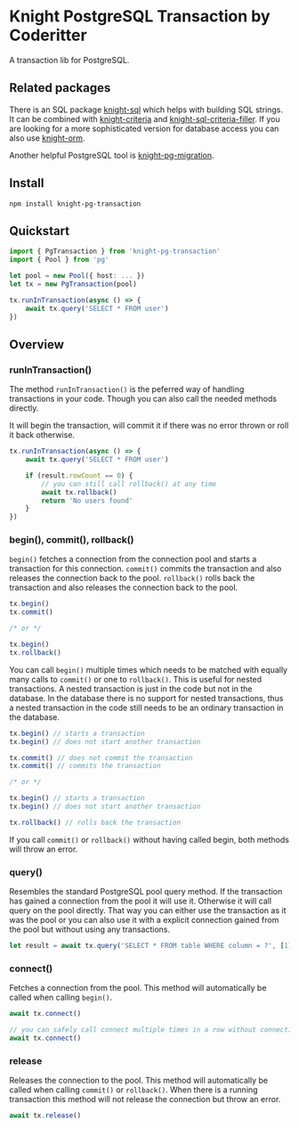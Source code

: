 # Knight PostgreSQL Transaction by Coderitter

A transaction lib for PostgreSQL.

## Related packages

There is an SQL package [knight-sql](https://github.com/c0deritter/knight-sql) which helps with building SQL strings. It can be combined with [knight-criteria](https://github.com/c0deritter/knight-criteria) and [knight-sql-criteria-filler](https://github.com/c0deritter/knight-sql-criteria-filler). If you are looking for a more sophisticated version for database access you can also use [knight-orm](https://github.com/c0deritter/knight-orm).

Another helpful PostgreSQL tool is [knight-pg-migration](https://github.com/c0deritter/knight-pg-migration).

## Install

`npm install knight-pg-transaction`

## Quickstart

```typescript
import { PgTransaction } from 'knight-pg-transaction'
import { Pool } from 'pg'

let pool = new Pool({ host: ... })
let tx = new PgTransaction(pool)

tx.runInTransaction(async () => {
    await tx.query('SELECT * FROM user')
})
```

## Overview

### runInTransaction()

The method `runInTransaction()` is the peferred way of handling transactions in your code. Though you can also call the needed methods directly.

It will begin the transaction, will commit it if there was no error thrown or roll it back otherwise.


```typescript
tx.runInTransaction(async () => {
    await tx.query('SELECT * FROM user')

    if (result.rowCount == 0) {
        // you can still call rollback() at any time
        await tx.rollback()
        return 'No users found'
    }
})
```

### begin(), commit(), rollback()

`begin()` fetches a connection from the connection pool and starts a transaction for this connection. `commit()` commits the transaction and also releases the connection back to the pool. `rollback()` rolls back the transaction and also releases the connection back to the pool.

```typescript
tx.begin()
tx.commit()

/* or */

tx.begin()
tx.rollback()
```

You can call `begin()` multiple times which needs to be matched with equally many calls to `commit()` or one to `rollback()`. This is useful for nested transactions. A nested transaction is just in the code but not in the database. In the database there is no support for nested transactions, thus a nested transaction in the code still needs to be an ordinary transaction in the database.

```typescript
tx.begin() // starts a transaction
tx.begin() // does not start another transaction

tx.commit() // does not commit the transaction
tx.commit() // commits the transaction

/* or */

tx.begin() // starts a transaction
tx.begin() // does not start another transaction

tx.rollback() // rolls back the transaction
```

If you call `commit()` or `rollback()` without having called begin, both methods will throw an error.

### query()

Resembles the standard PostgreSQL pool query method. If the transaction has gained a connection from the pool it will use it. Otherwise it will call query on the pool directly. That way you can either use the transaction as it was the pool or you can also use it with a explicit connection gained from the pool but without using any transactions.

```typescript
let result = await tx.query('SELECT * FROM table WHERE column = ?', [1])
```

### connect()

Fetches a connection from the pool. This method will automatically be called when calling `begin()`.

```typescript
await tx.connect()

// you can safely call connect multiple times in a row without connecting multiple times but only one time
await tx.connect()
```

### release

Releases the connection to the pool. This method will automatically be called when calling `commit()` or `rollback()`. When there is a running transaction this method will not release the connection but throw an error.

```typescript
await tx.release()
```